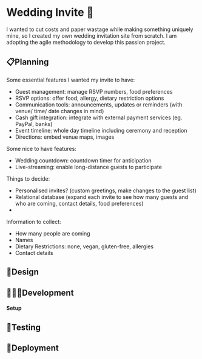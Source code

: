 <h1>Wedding Invite 💌</h1> 
<p>I wanted to cut costs and paper wastage while making something uniquely mine, so I created my own wedding invitation site from scratch. I am adopting the agile methodology to develop this passion project.</p>

<h2>📋Planning</h2>
<p>Some essential features I wanted my invite to have:</p>
<ul>
  <li>Guest management: manage RSVP numbers, food preferences</li>
  <li>RSVP options: offer food, allergy, dietary restriction options</li>
  <li>Communication tools: announcements, updates or reminders (with venue/ time/ date changes in mind)</li>
  <li>Cash gift integration: integrate with external payment services (eg. PayPal, banks)</li>
  <li>Event timeline: whole day timeline including ceremony and reception</li>
  <li>Directions: embed venue maps, images</li></li>
</ul>

<p>Some nice to have features:</p>
<ul>
  <li>Wedding countdown: countdown timer for anticipation</li>
  <li>Live-streaming: enable long-distance guests to participate</li>
</ul>

<p>Things to decide:</p>
<ul>
  <li>Personalised invites? (custom greetings, make changes to the guest list)</li>
  <li>Relational database (expand each invite to see how many guests and who are coming, contact details, food preferences)</li>
  <li></li>
</ul>

<p>Information to collect:</p>
<ul>
  <li>How many people are coming</li>
  <li>Names</li>
  <li>Dietary Restrictions: none, vegan, gluten-free, allergies</li>
  <li>Contact details</li>
</ul>

<h2>🎨Design</h2>

<h2>👩🏻‍💻Development</h2>
<h4>Setup</h4>

<h2>🧪Testing</h2>

<h2>🥳Deployment</h2>
